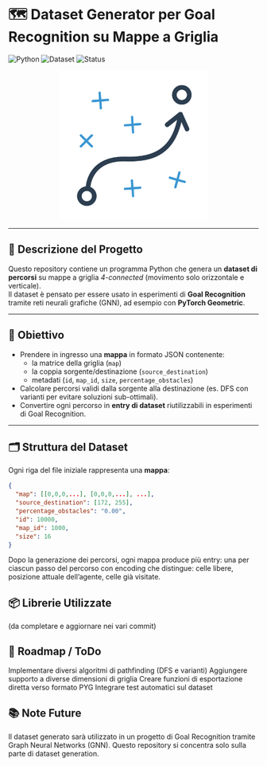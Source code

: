 # 🗺️ Dataset Generator per Goal Recognition su Mappe a Griglia

![Python](https://img.shields.io/badge/Python-3.x-blue?logo=python&logoColor=white)
![Dataset](https://img.shields.io/badge/dataset-generation-green)
![Status](https://img.shields.io/badge/status-in%20progress-yellow)


<p align="center">
    <img src="icon.png" width="300" alt="App Logo">
</p>

---

## 📖 Descrizione del Progetto
Questo repository contiene un programma Python che genera un **dataset di percorsi** su mappe a griglia *4-connected* (movimento solo orizzontale e verticale).  
Il dataset è pensato per essere usato in esperimenti di **Goal Recognition** tramite reti neurali grafiche (GNN), ad esempio con **PyTorch Geometric**.  

---

## 🎯 Obiettivo
- Prendere in ingresso una **mappa** in formato JSON contenente:  
  - la matrice della griglia (`map`)  
  - la coppia sorgente/destinazione (`source_destination`)  
  - metadati (`id`, `map_id`, `size`, `percentage_obstacles`)  
- Calcolare percorsi validi dalla sorgente alla destinazione (es. DFS con varianti per evitare soluzioni sub-ottimali).  
- Convertire ogni percorso in **entry di dataset** riutilizzabili in esperimenti di Goal Recognition.  

---

## 🗂️ Struttura del Dataset
Ogni riga del file iniziale rappresenta una **mappa**:
```json
{
  "map": [[0,0,0,...], [0,0,0,...], ...],
  "source_destination": [172, 255],
  "percentage_obstacles": "0.00",
  "id": 10000,
  "map_id": 1000,
  "size": 16
}
```

Dopo la generazione dei percorsi, ogni mappa produce più entry:
una per ciascun passo del percorso
con encoding che distingue:
celle libere,
posizione attuale dell’agente,
celle già visitate.

## 📦 Librerie Utilizzate
(da completare e aggiornare nei vari commit)

## 📌 Roadmap / ToDo
Implementare diversi algoritmi di pathfinding (DFS e varianti)
Aggiungere supporto a diverse dimensioni di griglia
Creare funzioni di esportazione diretta verso formato PYG
Integrare test automatici sul dataset

## 📚 Note Future
Il dataset generato sarà utilizzato in un progetto di Goal Recognition tramite Graph Neural Networks (GNN).
Questo repository si concentra solo sulla parte di dataset generation.
